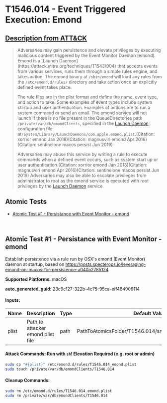 # T1546.014 - Event Triggered Execution: Emond

## [Description from ATT&CK](https://attack.mitre.org/techniques/T1546/014)

<blockquote>Adversaries may gain persistence and elevate privileges by executing malicious content triggered by the Event Monitor Daemon (emond). Emond is a [Launch Daemon](https://attack.mitre.org/techniques/T1543/004) that accepts events from various services, runs them through a simple rules engine, and takes action. The emond binary at <code>/sbin/emond</code> will load any rules from the <code>/etc/emond.d/rules/</code> directory and take action once an explicitly defined event takes place.

The rule files are in the plist format and define the name, event type, and action to take. Some examples of event types include system startup and user authentication. Examples of actions are to run a system command or send an email. The emond service will not launch if there is no file present in the QueueDirectories path <code>/private/var/db/emondClients</code>, specified in the [Launch Daemon](https://attack.mitre.org/techniques/T1543/004) configuration file at<code>/System/Library/LaunchDaemons/com.apple.emond.plist</code>.(Citation: xorrior emond Jan 2018)(Citation: magnusviri emond Apr 2016)(Citation: sentinelone macos persist Jun 2019)

Adversaries may abuse this service by writing a rule to execute commands when a defined event occurs, such as system start up or user authentication.(Citation: xorrior emond Jan 2018)(Citation: magnusviri emond Apr 2016)(Citation: sentinelone macos persist Jun 2019) Adversaries may also be able to escalate privileges from administrator to root as the emond service is executed with root privileges by the [Launch Daemon](https://attack.mitre.org/techniques/T1543/004) service.</blockquote>

## Atomic Tests

- [Atomic Test #1 - Persistance with Event Monitor - emond](#atomic-test-1---persistance-with-event-monitor---emond)

<br/>

## Atomic Test #1 - Persistance with Event Monitor - emond

Establish persistence via a rule run by OSX's emond (Event Monitor) daemon at startup, based on https://posts.specterops.io/leveraging-emond-on-macos-for-persistence-a040a2785124

**Supported Platforms:** macOS

**auto_generated_guid:** 23c9c127-322b-4c75-95ca-eff464906114

#### Inputs:

| Name  | Description                       | Type | Default Value                                           |
| ----- | --------------------------------- | ---- | ------------------------------------------------------- |
| plist | Path to attacker emond plist file | path | PathToAtomicsFolder/T1546.014/src/T1546.014_emond.plist |

#### Attack Commands: Run with `sh`! Elevation Required (e.g. root or admin)

```sh
sudo cp "#{plist}" /etc/emond.d/rules/T1546.014_emond.plist
sudo touch /private/var/db/emondClients/T1546.014
```

#### Cleanup Commands:

```sh
sudo rm /etc/emond.d/rules/T1546.014_emond.plist
sudo rm /private/var/db/emondClients/T1546.014
```

<br/>
